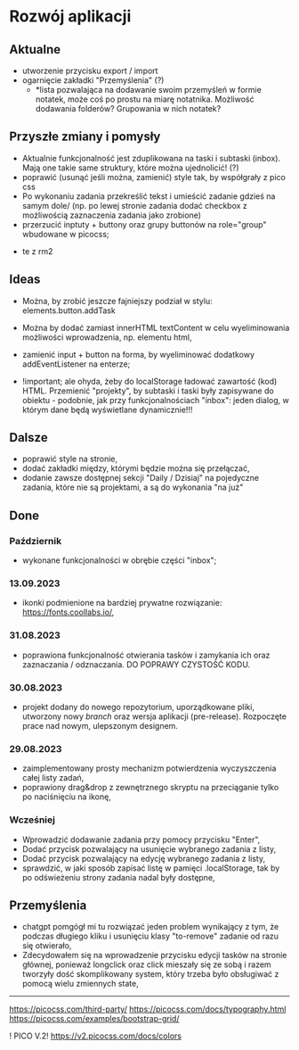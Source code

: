 # Rozwój aplikacji

## Aktualne
- utworzenie przycisku export / import
- ogarnięcie zakładki "Przemyślenia" (?)
  - *lista pozwalająca na dodawanie swoim przemyśleń w formie notatek, może coś po prostu na miarę notatnika. Możliwość dodawania folderów? Grupowania w nich notatek?

## Przyszłe zmiany i pomysły

- Aktualnie funkcjonalność jest zduplikowana na taski i subtaski (inbox). Mają one takie same struktury, które można ujednolicić! (?)
- poprawić (usunąć jeśli można, zamienić) style tak, by współgrały z pico css
- Po wykonaniu zadania przekreślić tekst i umieścić zadanie gdzieś na samym dole/ (np. po lewej stronie zadania dodać checkbox z możliwością zaznaczenia zadania jako zrobione)
- przerzucić inptuty + buttony oraz grupy buttonów na role="group" wbudowane w picocss;

+ te z rm2

## Ideas

- Można, by zrobić jeszcze fajniejszy podział w stylu: elements.button.addTask
- Można by dodać zamiast innerHTML textContent w celu wyeliminowania możliwości wprowadzenia, np. elementu html,
- zamienić input + button na forma, by wyeliminować dodatkowy addEventListener na enterze;

- !important; ale ohyda, żeby do localStorage ładować zawartość (kod) HTML. Przemienić "projekty", by subtaski i taski były zapisywane do obiektu - podobnie, jak przy funkcjonalnościach "inbox": jeden dialog, w którym dane będą wyświetlane dynamicznie!!!

## Dalsze

- poprawić style na stronie,
- dodać zakładki między, którymi będzie można się przełączać,
- dodanie zawsze dostępnej sekcji "Daily / Dzisiaj" na pojedyczne zadania, które nie są projektami, a są do wykonania "na już"


## Done

### Październik
- wykonane funkcjonalności w obrębie części "inbox";

### 13.09.2023
- ikonki podmienione na bardziej prywatne rozwiązanie: https://fonts.coollabs.io/,

### 31.08.2023

- poprawiona funkcjonalność otwierania tasków i zamykania ich oraz zaznaczania / odznaczania. DO POPRAWY CZYSTOŚĆ KODU.

### 30.08.2023

- projekt dodany do nowego repozytorium, uporządkowane pliki, utworzony nowy *branch* oraz wersja aplikacji (pre-release). Rozpoczęte prace nad nowym, ulepszonym designem.

### 29.08.2023

- zaimplementowany prosty mechanizm potwierdzenia wyczyszczenia całej listy zadań,
- poprawiony drag&drop z zewnętrznego skryptu na przeciąganie tylko po naciśnięciu na ikonę,

### Wcześniej

- Wprowadzić dodawanie zadania przy pomocy przycisku "Enter",
- Dodać przycisk pozwalający na usunięcie wybranego zadania z listy,
- Dodać przycisk pozwalający na edycję wybranego zadania z listy,
- sprawdzić, w jaki sposób zapisać listę w pamięci .localStorage, tak by po odświeżeniu strony zadania nadal były dostępne,

## Przemyślenia

- chatgpt pomgógł mi tu rozwiązać jeden problem wynikający z tym, że podczas długiego kliku i usunięciu klasy "to-remove" zadanie od razu się otwierało,
- Zdecydowałem się na wprowadzenie przycisku edycji tasków na stronie głównej, ponieważ longclick oraz click mieszały się ze sobą i razem tworzyły dość skomplikowany system, który trzeba było obsługiwać z pomocą wielu zmiennych state,


---
https://picocss.com/third-party/
https://picocss.com/docs/typography.html
https://picocss.com/examples/bootstrap-grid/

! PICO V.2!
https://v2.picocss.com/docs/colors
